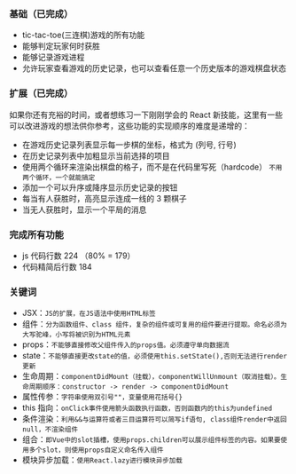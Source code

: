 ### 基础（已完成）

-   tic-tac-toe(三连棋)游戏的所有功能
-   能够判定玩家何时获胜
-   能够记录游戏进程
-   允许玩家查看游戏的历史记录，也可以查看任意一个历史版本的游戏棋盘状态

### 扩展（已完成）

如果你还有充裕的时间，或者想练习一下刚刚学会的 React 新技能，这里有一些可以改进游戏的想法供你参考，这些功能的实现顺序的难度是递增的：

-   在游戏历史记录列表显示每一步棋的坐标，格式为 (列号, 行号)
-   在历史记录列表中加粗显示当前选择的项目
-   使用两个循环来渲染出棋盘的格子，而不是在代码里写死（hardcode） `不用两个循环，一个就能搞定`
-   添加一个可以升序或降序显示历史记录的按钮
-   每当有人获胜时，高亮显示连成一线的 3 颗棋子
-   当无人获胜时，显示一个平局的消息

### 完成所有功能

-   js 代码行数 224 （80% = 179）
-   代码精简后行数 184

### 关键词

-   JSX：`JS的扩展，在JS语法中使用HTML标签`
-   组件：`分为函数组件、class 组件，复杂的组件或可复用的组件要进行提取。命名必须为大写驼峰，小写将被识别为HTML元素`
-   props：`不能够直接修改父组件传入的props值。必须遵守单向数据流`
-   state：`不能够直接更改state的值，必须使用this.setState(),否则无法进行render更新`
-   生命周期：`componentDidMount（挂载），componentWillUnmount（取消挂载）。生命周期顺序：constructor -> render -> componentDidMount`
-   属性传参：`字符串使用双引号""，变量使用花括号{}`
-   this 指向：`onClick事件使用箭头函数执行函数，否则函数内的this为undefined`
-   条件渲染：`利用&&与运算符或者三目运算符可以简写if语句, class组件render中返回null，不渲染组件`
-   组合：`即Vue中的slot插槽，使用props.children可以展示组件标签的内容。如果要使用多个slot，则使用props自定义命名传入组件`
-   模块异步加载：`使用React.lazy进行模块异步加载`
